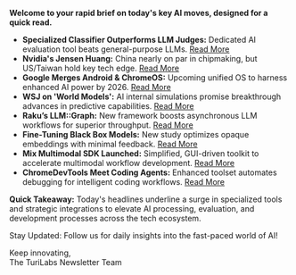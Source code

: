 **Welcome to your rapid brief on today's key AI moves, designed for a quick read.**  

- **Specialized Classifier Outperforms LLM Judges:** Dedicated AI evaluation tool beats general-purpose LLMs. [Read More](https://papers.ssrn.com/sol3/papers.cfm?abstract_id=5331811)  
- **Nvidia's Jensen Huang:** China nearly on par in chipmaking, but US/Taiwan hold key tech edge. [Read More](https://www.tomshardware.com/jensen-huang-says-china-is-nanoseconds-behind-in-chips)  
- **Google Merges Android & ChromeOS:** Upcoming unified OS to harness enhanced AI power by 2026. [Read More](https://www.theregister.com/2025/09/25/google_android_chromeos/)  
- **WSJ on 'World Models':** AI internal simulations promise breakthrough advances in predictive capabilities. [Read More](https://www.wsj.com/tech/ai/world-models-ai-evolution-11275913)  
- **Raku’s LLM::Graph:** New framework boosts asynchronous LLM workflows for superior throughput. [Read More](https://rakuforprediction.wordpress.com/2025/08/23/llmgraph/)  
- **Fine-Tuning Black Box Models:** New study optimizes opaque embeddings with minimal feedback. [Read More](https://arxiv.org/abs/2402.12177)  
- **Mix Multimodal SDK Launched:** Simplified, GUI-driven toolkit to accelerate multimodal workflow development. [Read More](https://github.com/recreate-run/mix)  
- **ChromeDevTools Meet Coding Agents:** Enhanced toolset automates debugging for intelligent coding workflows. [Read More](https://github.com/ChromeDevTools/chrome-devtools-mcp)  

**Quick Takeaway:** Today's headlines underline a surge in specialized tools and strategic integrations to elevate AI processing, evaluation, and development processes across the tech ecosystem.  

Stay Updated: Follow us for daily insights into the fast-paced world of AI!  

Keep innovating,  
The TuriLabs Newsletter Team